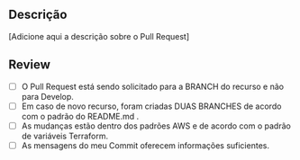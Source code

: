 ## Descrição

[Adicione aqui a descrição sobre o Pull Request]

## Review

- [ ] O Pull Request está sendo solicitado para a BRANCH do recurso e não para Develop.
- [ ] Em caso de novo recurso, foram criadas DUAS BRANCHES de acordo com o padrão do README.md .
- [ ] As mudanças estão dentro dos padrões AWS e de acordo com o padrão de variáveis Terraform.
- [ ] As mensagens do meu Commit oferecem informações suficientes.